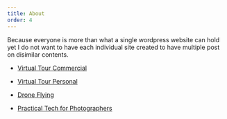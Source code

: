 ```yaml
---
title: About
order: 4
---
```


Because everyone is more than what a single wordpress website can hold yet I do not want to have each individual site created to have multiple post on disimilar contents.

- [Virtual Tour Commercial](https://www.pano.asia) 
- [Virtual Tour Personal](https://360.itcow.com)

- [Drone Flying](https://www.camerarental.biz)
- [Practical Tech for Photographers](https://www.itcow.com)